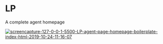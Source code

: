 # LP
 A complete agent homepage

<a href="https://ibb.co/WgYHGbr"><img src="https://i.ibb.co/WgYHGbr/screencapture-127-0-0-1-5500-LP-agent-page-homepage-boilerplate-index-html-2019-10-24-11-16-07.png" alt="screencapture-127-0-0-1-5500-LP-agent-page-homepage-boilerplate-index-html-2019-10-24-11-16-07" border="0"></a>
